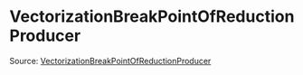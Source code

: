 # VectorizationBreakPointOfReductionProducer

Source: [VectorizationBreakPointOfReductionProducer](../../../csrc/scheduler/compile_time_info.h#L211)
